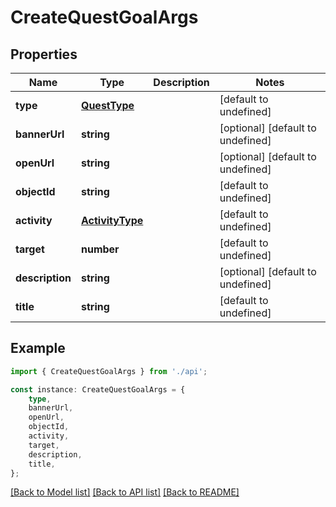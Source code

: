 # CreateQuestGoalArgs


## Properties

Name | Type | Description | Notes
------------ | ------------- | ------------- | -------------
**type** | [**QuestType**](QuestType.md) |  | [default to undefined]
**bannerUrl** | **string** |  | [optional] [default to undefined]
**openUrl** | **string** |  | [optional] [default to undefined]
**objectId** | **string** |  | [default to undefined]
**activity** | [**ActivityType**](ActivityType.md) |  | [default to undefined]
**target** | **number** |  | [default to undefined]
**description** | **string** |  | [optional] [default to undefined]
**title** | **string** |  | [default to undefined]

## Example

```typescript
import { CreateQuestGoalArgs } from './api';

const instance: CreateQuestGoalArgs = {
    type,
    bannerUrl,
    openUrl,
    objectId,
    activity,
    target,
    description,
    title,
};
```

[[Back to Model list]](../README.md#documentation-for-models) [[Back to API list]](../README.md#documentation-for-api-endpoints) [[Back to README]](../README.md)
